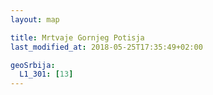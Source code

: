 ```yaml
---
layout: map

title: Mrtvaje Gornjeg Potisja
last_modified_at: 2018-05-25T17:35:49+02:00

geoSrbija:
  L1_301: [13]
---
```

